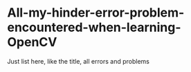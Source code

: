 # All-my-hinder-error-problem-encountered-when-learning-OpenCV
Just list here, like the title, all errors and problems
